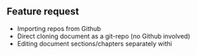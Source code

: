 ## Feature request

- Importing repos from Github
- Direct cloning document as a git-repo (no Github involved)
- Editing document sections/chapters separately withi